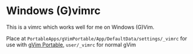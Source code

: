 # Windows (G)vimrc

This is a vimrc which works well for me on Windows (G)Vim.

Place at `PortableApps/gVimPortable/App/DefaultData/settings/_vimrc` for use with [gVim Portable](https://portableapps.com/apps/development/gvim_portable), `user/_vimrc` for normal gVim


